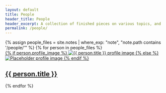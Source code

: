 ```yaml
---
layout: default
title: People
header_title: People
header_excerpt: A collection of finished pieces on various topics, and bullshit.
permalink: /people/
---
```



  <div class="books_contain">
    {% assign people_files = site.notes | where_exp: "note", "note.path contains '/people/'" %}
    {% for person in people_files %}
      <div class="book-item">
        <a href="{{ site.baseurl }}{{ person.url }}" class="internal-link">
          {% if person.profile_image %}
            <img src="{{ person.profile_image }}" loading="lazy" class="book_image" alt="{{ person.title }} profile image">
          {% else %}
            <img src="/placeholder.jpg" loading="lazy" class="book_image" alt="Placeholder profile image">
          {% endif %}
        </a>
        <h2><a href="{{ site.baseurl }}{{ person.url }}" class="item-title internal-link">{{ person.title }}</a></h2>
      </div>
    {% endfor %}
  </div>
</div>